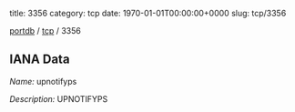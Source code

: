 title: 3356
category: tcp
date: 1970-01-01T00:00:00+0000
slug: tcp/3356

[portdb](/) / [tcp](/category/tcp.html) / 3356


## IANA Data

_Name:_ upnotifyps

_Description:_ UPNOTIFYPS

